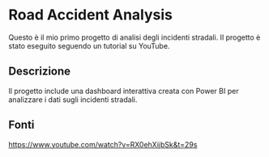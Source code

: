 # Road Accident Analysis

Questo è il mio primo progetto di analisi degli incidenti stradali. Il progetto è stato eseguito seguendo un tutorial su YouTube.

## Descrizione

Il progetto include una dashboard interattiva creata con Power BI per analizzare i dati sugli incidenti stradali.

## Fonti

https://www.youtube.com/watch?v=RX0ehXijbSk&t=29s
